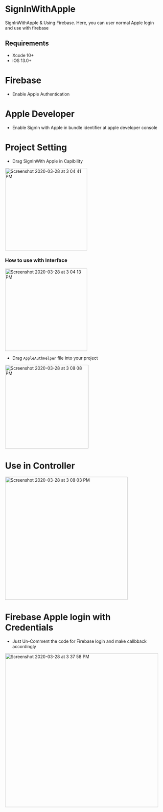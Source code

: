 # SignInWithApple
SignInWithApple &amp; Using Firebase.
Here, you can user normal Apple login and use with firebase 

## Requirements
- Xcode 10+
- iOS 13.0+

# Firebase 
- Enable Apple Authentication 

# Apple Developer 
- Enable SignIn with Apple in bundle identifier at apple developer console 

# Project Setting
- Drag SignInWith Apple in Capibility 

<img width="268" alt="Screenshot 2020-03-28 at 3 04 41 PM" src="https://user-images.githubusercontent.com/15169802/77820489-acbd8500-7108-11ea-8272-16de278becf7.png">

### How to use with Interface 

<img width="268" alt="Screenshot 2020-03-28 at 3 04 13 PM" src="https://user-images.githubusercontent.com/15169802/77820569-2f464480-7109-11ea-9a53-d97af50bc99c.png">

- Drag `AppleAuthHelper` file into your project

<img width="272" alt="Screenshot 2020-03-28 at 3 08 08 PM" src="https://user-images.githubusercontent.com/15169802/77820588-6583c400-7109-11ea-8cd0-290a2df4ea2a.png">


# Use in Controller 

<img width="400" alt="Screenshot 2020-03-28 at 3 08 03 PM" src="https://user-images.githubusercontent.com/15169802/77820600-792f2a80-7109-11ea-90a8-1e4ae4b81cbc.png">

# Firebase Apple login with Credentials

- Just Un-Comment the code for Firebase login and make callbback accordingly

<img width="500" alt="Screenshot 2020-03-28 at 3 37 58 PM" src="https://user-images.githubusercontent.com/15169802/77820712-3b7ed180-710a-11ea-810a-df17ce2b828a.png">



